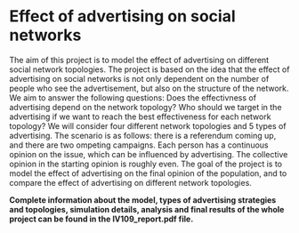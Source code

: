 # Effect of advertising on social networks
The aim of this project is to model the effect of advertising on different social network topologies. The project is based on the idea that the effect of advertising on social networks is not only dependent on the number of people who see the advertisement, but also on the structure of the network. We aim to answer the following questions: Does the effectivness of advertising depend on the network topology? Who should we target in the advertising if we want to reach the best effectiveness for each network topology? We will consider four different network topologies and 5 types of advertising. The scenario is as follows: there is a referendum coming up, and there are two  ompeting campaigns. Each person has a continuous opinion on the issue, which can be influenced by advertising. The collective opinion in the starting opinion is roughly even. The goal of the project is to model the effect of advertising on the final opinion of the population, and to compare the effect of advertising on different network topologies.

**Complete information about the model, types of advertising strategies and topologies, simulation details, analysis and final results of the whole project can be found in the IV109_report.pdf file.**
